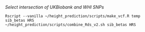 *Select intersection of UKBiobank and WHI SNPs*
```
Rscript --vanilla ~/height_prediction/scripts/make_vcf.R temp sib_betas HRS
~/height_prediction/scripts/combine_Rds_v2.sh sib_betas HRS
```


